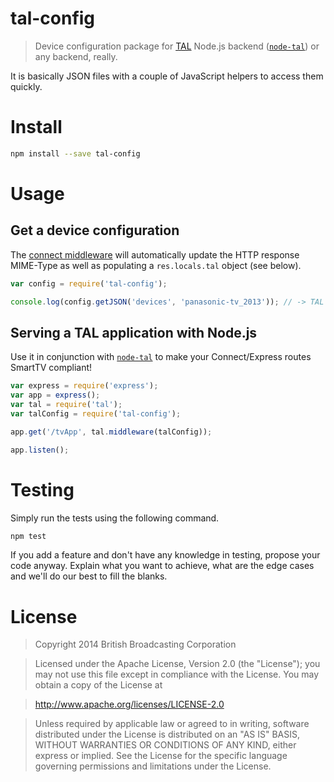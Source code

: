 # tal-config

> Device configuration package for [TAL](http://fmtvp.github.io/tal/) Node.js backend ([`node-tal`](https://github.com/bbcrd/node-tal)) or any backend, really.

It is basically JSON files with a couple of JavaScript helpers to access them quickly.

# Install

```bash
npm install --save tal-config
```

# Usage

## Get a device configuration

The [connect middleware](http://www.senchalabs.org/connect/) will automatically update the HTTP response
MIME-Type as well as populating a `res.locals.tal` object (see below).

```js
var config = require('tal-config');

console.log(config.getJSON('devices', 'panasonic-tv_2013')); // -> TAL JSON config for Panasonic HbbTV 2013's model
```

## Serving a TAL application with Node.js

Use it in conjunction with [`node-tal`](https://github.com/bbcrd/node-tal) to make your Connect/Express routes
SmartTV compliant!

```js
var express = require('express');
var app = express();
var tal = require('tal');
var talConfig = require('tal-config');

app.get('/tvApp', tal.middleware(talConfig));

app.listen();
```

# Testing

Simply run the tests using the following command.

```bash
npm test
```

If you add a feature and don't have any knowledge in testing, propose your code anyway. Explain what you want to achieve,
what are the edge cases and we'll do our best to fill the blanks.

# License

> Copyright 2014 British Broadcasting Corporation

> Licensed under the Apache License, Version 2.0 (the "License"); you may not use this file except in compliance with the License.
> You may obtain a copy of the License at

> http://www.apache.org/licenses/LICENSE-2.0

> Unless required by applicable law or agreed to in writing, software distributed under the License is distributed on an "AS IS" BASIS, WITHOUT WARRANTIES OR CONDITIONS OF ANY KIND, either express or implied.
> See the License for the specific language governing permissions and limitations under the License.